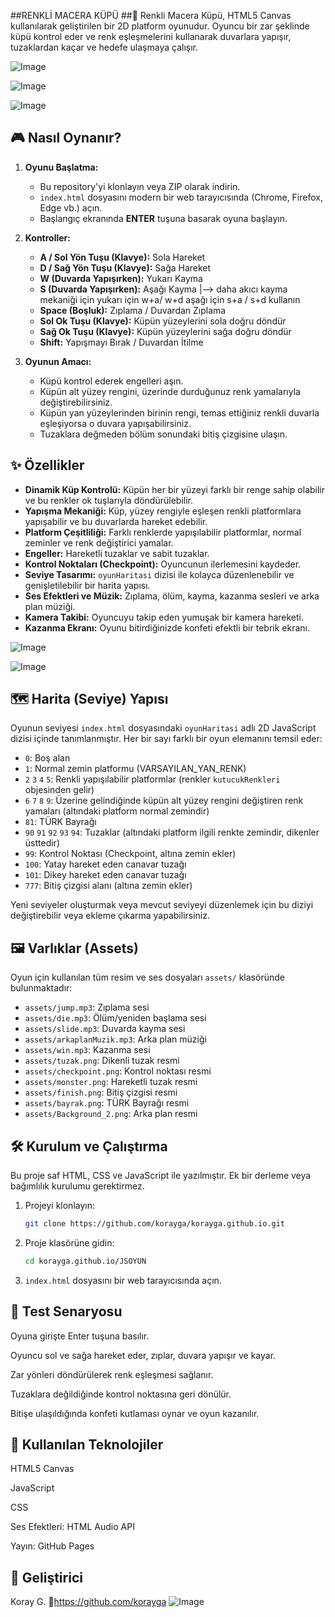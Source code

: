 ##RENKLİ MACERA KÜPÜ
##🧊 Renkli Macera Küpü, HTML5 Canvas kullanılarak geliştirilen bir 2D platform oyunudur. Oyuncu bir zar şeklinde küpü kontrol eder ve renk eşleşmelerini kullanarak duvarlara yapışır, tuzaklardan kaçar ve hedefe ulaşmaya çalışır.

![Image](https://github.com/user-attachments/assets/d27de5e3-545d-45f6-92e5-96051bf9f1fb)

![Image](https://github.com/user-attachments/assets/f4d878f9-4ab6-4912-8c86-6760df6ce885)

![Image](https://github.com/user-attachments/assets/8f246343-5b8f-4369-945b-5482a831936c)

## 🎮 Nasıl Oynanır?

1.  **Oyunu Başlatma:**
    *   Bu repository'yi klonlayın veya ZIP olarak indirin.
    *   `index.html` dosyasını modern bir web tarayıcısında (Chrome, Firefox, Edge vb.) açın.
    *   Başlangıç ekranında **ENTER** tuşuna basarak oyuna başlayın.

2.  **Kontroller:**
    *   **A / Sol Yön Tuşu (Klavye):** Sola Hareket
    *   **D / Sağ Yön Tuşu (Klavye):** Sağa Hareket
    *   **W (Duvarda Yapışırken):** Yukarı Kayma 
    *   **S (Duvarda Yapışırken):** Aşağı Kayma
              |--> daha akıcı kayma mekaniği için yukarı için w+a/ w+d aşağı için s+a / s+d kullanın
    *   **Space (Boşluk):** Zıplama / Duvardan Zıplama
    *   **Sol Ok Tuşu (Klavye):** Küpün yüzeylerini sola doğru döndür
    *   **Sağ Ok Tuşu (Klavye):** Küpün yüzeylerini sağa doğru döndür
    *   **Shift:** Yapışmayı Bırak / Duvardan İtilme

3.  **Oyunun Amacı:**
    *   Küpü kontrol ederek engelleri aşın.
    *   Küpün alt yüzey rengini, üzerinde durduğunuz renk yamalarıyla değiştirebilirsiniz.
    *   Küpün yan yüzeylerinden birinin rengi, temas ettiğiniz renkli duvarla eşleşiyorsa o duvara yapışabilirsiniz.
    *   Tuzaklara değmeden bölüm sonundaki bitiş çizgisine ulaşın.
  

## ✨ Özellikler

*   **Dinamik Küp Kontrolü:** Küpün her bir yüzeyi farklı bir renge sahip olabilir ve bu renkler ok tuşlarıyla döndürülebilir.
*   **Yapışma Mekaniği:** Küp, yüzey rengiyle eşleşen renkli platformlara yapışabilir ve bu duvarlarda hareket edebilir.
*   **Platform Çeşitliliği:** Farklı renklerde yapışılabilir platformlar, normal zeminler ve renk değiştirici yamalar.
*   **Engeller:** Hareketli tuzaklar ve sabit tuzaklar.
*   **Kontrol Noktaları (Checkpoint):** Oyuncunun ilerlemesini kaydeder.
*   **Seviye Tasarımı:** `oyunHaritasi` dizisi ile kolayca düzenlenebilir ve genişletilebilir bir harita yapısı.
*   **Ses Efektleri ve Müzik:** Zıplama, ölüm, kayma, kazanma sesleri ve arka plan müziği.
*   **Kamera Takibi:** Oyuncuyu takip eden yumuşak bir kamera hareketi.
*   **Kazanma Ekranı:** Oyunu bitirdiğinizde konfeti efektli bir tebrik ekranı.

![Image](https://github.com/user-attachments/assets/def60fa3-369e-4c17-9c64-9bab8a79ce3e)

![Image](https://github.com/user-attachments/assets/2a202734-a3c7-4b5b-806d-db7c64ba8739)

## 🗺️ Harita (Seviye) Yapısı

Oyunun seviyesi `index.html` dosyasındaki `oyunHaritasi` adlı 2D JavaScript dizisi içinde tanımlanmıştır. Her bir sayı farklı bir oyun elemanını temsil eder:

*   `0`: Boş alan
*   `1`: Normal zemin platformu (VARSAYILAN_YAN_RENK)
*   `2` `3` `4` `5`: Renkli yapışılabilir platformlar (renkler `kutucukRenkleri` objesinden gelir)
*   `6` `7` `8` `9`: Üzerine gelindiğinde küpün alt yüzey rengini değiştiren renk yamaları (altındaki platform normal zemindir)
*   `81`: TÜRK Bayrağı 
*   `90` `91` `92` `93` `94`: Tuzaklar (altındaki platform ilgili renkte zemindir, dikenler üsttedir)
*   `99`: Kontrol Noktası (Checkpoint, altına zemin ekler)
*   `100`: Yatay hareket eden canavar tuzağı
*   `101`: Dikey hareket eden canavar tuzağı
*   `777`: Bitiş çizgisi alanı (altına zemin ekler)

Yeni seviyeler oluşturmak veya mevcut seviyeyi düzenlemek için bu diziyi değiştirebilir veya ekleme çıkarma yapabilirsiniz.

## 🖼️ Varlıklar (Assets)

Oyun için kullanılan tüm resim ve ses dosyaları `assets/` klasöründe bulunmaktadır:

*   `assets/jump.mp3`: Zıplama sesi
*   `assets/die.mp3`: Ölüm/yeniden başlama sesi
*   `assets/slide.mp3`: Duvarda kayma sesi
*   `assets/arkaplanMuzik.mp3`: Arka plan müziği
*   `assets/win.mp3`: Kazanma sesi
*   `assets/tuzak.png`: Dikenli tuzak resmi
*   `assets/checkpoint.png`: Kontrol noktası resmi
*   `assets/monster.png`: Hareketli tuzak resmi
*   `assets/finish.png`: Bitiş çizgisi resmi
*   `assets/bayrak.png`: TÜRK Bayrağı resmi
*   `assets/Background_2.png`: Arka plan resmi

## 🛠️ Kurulum ve Çalıştırma

Bu proje saf HTML, CSS ve JavaScript ile yazılmıştır. Ek bir derleme veya bağımlılık kurulumu gerektirmez.

1.  Projeyi klonlayın:
    ```bash
    git clone https://github.com/korayga/korayga.github.io.git
    ```
2.  Proje klasörüne gidin:
    ```bash
    cd korayga.github.io/JSOYUN
    ```
3.  `index.html` dosyasını bir web tarayıcısında açın.

## 🧪 Test Senaryosu
Oyuna girişte Enter tuşuna basılır.

Oyuncu sol ve sağa hareket eder, zıplar, duvara yapışır ve kayar.

Zar yönleri döndürülerek renk eşleşmesi sağlanır.

Tuzaklara değildiğinde kontrol noktasına geri dönülür.

Bitişe ulaşıldığında konfeti kutlaması oynar ve oyun kazanılır.

## 📁 Kullanılan Teknolojiler
HTML5 Canvas 

JavaScript 

CSS

Ses Efektleri: HTML Audio API

Yayın: GitHub Pages


## 👥 Geliştirici
Koray G.
🔗https://github.com/korayga
![Image](https://github.com/user-attachments/assets/db75f65d-e5d8-4ec1-ade0-a32738a66563)


